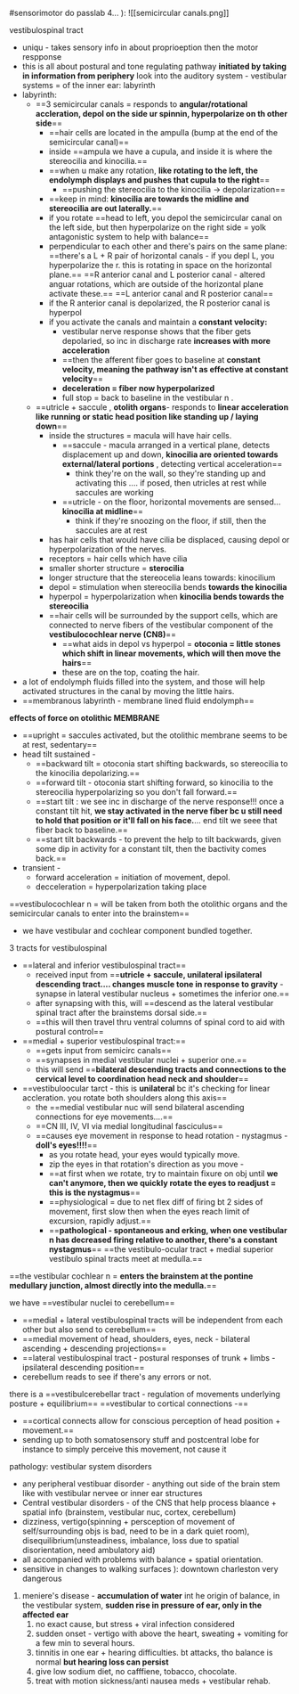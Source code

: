 #sensorimotor 
do passlab 4... ): 
![[semicircular canals.png]]


vestibulospinal tract
 - uniqu - takes sensory info in about proprioeption then the motor respponse
 - this is all about postural and tone regulating pathway **initiated by taking in information from periphery**
look into the auditory system - vestibular systems = of the inner ear: labyrinth
- labyrinth:
	- ==3 semicircular canals = responds to **angular/rotational accleration, depol on the side ur spinnin, hyperpolarize on th other side**==
		- ==hair cells are located in the ampulla (bump at the end of the semicircular canal)==
		- inside ==ampula we have a cupula, and inside it is where the stereocilia and kinocilia.== 
		- ==when u make any rotation, **like rotating to the left, the endolymph displays and pushes that cupula to the right**==
			- ==pushing the stereocilia to the kinocilia -> depolarization== 
		- ==keep in mind: **kinocilia are towards the midline and stereocilia are out laterally.**==
		- if you rotate ==head to left, you depol the semicircular canal on the left side, but then hyperpolarize on the right side = yolk antagonistic system to help with balance== 
		- perpendicular to each other and there's pairs on the same plane:
			==there's a L + R pair of horizontal canals - if you depl L, you hyperpolarize the r. this is rotating in space on the horizontal plane.==
			==R anterior canal and L posterior canal  - altered anguar rotations, which are outside of the horizontal plane activate these.== 
			==L anterior canal and R posterior canal== 
		- if the R anterior canal is depolarized, the R posterior canal is hyperpol 
		- if you activate the canals and maintain a **constant velocity:**
			- vestibular nerve response shows that the fiber gets depolaried, so inc in discharge rate **increases with more acceleration**
			- ==then the afferent fiber goes to baseline at **constant velocity, meaning the pathway isn't as effective at constant velocity**==
			- **deceleration = fiber now hyperpolarized**
			- full stop = back to baseline in the vestibular n . 
	- ==utricle + saccule , **otolith organs**- responds to **linear acceleration like running or static head position like standing up / laying down**==
		- inside the structures = macula will have hair cells. 
			- ==saccule - macula arranged in a vertical plane, detects displacement up and down, **kinocilia are oriented towards external/lateral portions** , detecting vertical acceleration== 
				- think they're on the wall, so they're standing up and activating this .... if posed, then utricles at rest while saccules are working  
			- ==utricle - on the floor, horizontal movements are sensed... **kinocilia at midline**==
				- think if they're snoozing on the floor, if still, then the saccules are at rest 
		- has hair cells that would have cilia be displaced, causing depol or hyperpolarization of the nerves. 
		- receptors = hair cells which have cilia 
		- smaller shorter structure = **sterocilia**
		- longer structure that the stereocelia leans towards: kinocilium
		- depol = stimulation when stereocilia bends **towards the kinocilia**
		- hyperpol = hyperpolarization when **kinocilia bends towards the stereocilia**
		- ==hair cells will be surrounded by the support cells, which are connected to nerve fibers of the vestibular component of the **vestibulocochlear nerve (CN8)**==
			- ==what aids in depol vs hyperpol = **otoconia = little stones which shift in linear movements, which will then move the hairs**==
			- these are on the top, coating the hair. 
- a lot of endolymph fluids filled into the system, and those will help activated structures in the canal by moving the little hairs. 
- ==membranous labyrinth - membrane lined fluid endolymph== 

**effects of force on otolithic MEMBRANE**
- ==upright = saccules activated, but the otolithic membrane seems to be at rest, sedentary== 
- head tilt sustained - 
	- ==backward tilt = otoconia start shifting backwards, so stereocilia to the kinocilia depolarizing.== 
	- ==forward tilt - otoconia start shifting forward, so kinocilia to the stereocilia hyperpolarizing so you don't fall forward.== 
	- ==start tilt : we see inc in discharge of the nerve response!!! once a constant tilt hit, **we stay activated in the nerve fiber bc u still need to hold that position or it'll fall on his face.**... end tilt we seee that fiber back to baseline.== 
	- ==start tilt backwards - to prevent the help to tilt backwards, given some dip in activity for a constant tilt, then the bactivity comes back.== 
- transient - 
	- forward acceleration = initiation of movement, depol.  
	- decceleration = hyperpolarization taking place 


==vestibulocochlear n = will be taken from both the otolithic organs and the semicircular canals to enter into the brainstem==
- we have vestibular and cochlear component bundled together. 

3 tracts for vestibulospinal 
- ==lateral and inferior vestibulospinal tract== 
	- received input from ==**utricle + saccule, unilateral ipsilateral descending tract.... changes muscle tone in response to gravity** - synapse in lateral vestibular nucleus + sometimes the inferior one.== 
	- after synapsing with this, will ==descend as the lateral vestibular spinal tract after the brainstems dorsal side.== 
	- ==this will then travel thru ventral columns of spinal cord to aid with postural control== 
- ==medial + superior vestibulospinal tract:== 
	- ==gets input from semicirc canals== 
	- ==synapses in medial vestibular nuclei + superior one.== 
	- this will send ==**bilateral descending tracts and connections to the cervical level to coordination head neck and shoulder**==
- ==vestibuloocular tarct - this is **unilateral** bc it's checking for linear accleration. you rotate both shoulders along this axis== 
	- the ==medial vestibular nuc will send bilateral ascending connections for eye movements....== 
	- ==CN III, IV, VI via medial longitudinal fasciculus== 
	- ==causes eye movement in response to head rotation - nystagmus - **doll's eyes!!!!**==
		- as you rotate head, your eyes would typically move. 
		- zip the eyes in that rotation's direction as you move - 
		- ==at first when we rotate, try to maintain fixure on obj until **we can't anymore, then we quickly rotate the eyes to readjust = this is the nystagmus**==
		- ==physiological = due to net flex diff of firing bt 2 sides of movement, first slow then when the eyes reach limit of excursion, rapidly adjust.== 
		- ==**pathological - spontaneous and erking, when one vestibular n has decreased firing relative to another, there's a constant nystagmus**==
==the vestibulo-ocular tract + medial superior vestibulo spinal tracts meet at medulla.== 

==the vestibular cochlear n = **enters the brainstem at the pontine medullary junction, almost directly into the medulla.**==

we have ==vestibular nuclei to cerebellum== 
- ==medial + lateral vestibulospinal tracts will be independent from each other but also send to cerebellum== 
- ==medial movement of head, shoulders, eyes, neck - bilateral ascending + descending projections== 
- ==lateral vestibulospinal tract - postural responses of trunk + limbs - ipsilateral descending position== 
- cerebellum reads to see if there's any errors or not. 

there is a ==vestibulcerebellar tract - regulation of movements underlying posture + equilibrium== 
==vestibular to cortical connections -== 
- ==cortical connects allow for conscious perception of head position + movement.== 
- sending up to both somatosensory stuff and postcentral lobe for instance to simply perceive this movement, not cause it 


pathology: 
vestibular system disorders
 - any peripheral vestibuar disorder - anything out side of the brain stem like with vestibular nervee or inner ear structures
 - Central vestibular disorders - of the CNS that help process blaance + spatial info (brainstem, vestibular nuc, cortex, cerebellum)
 - dizziness, vertigo(spinning + persception of movement of self/surrounding objs is bad, need to be in a dark quiet room), disequilibrium(unsteadiness, imbalance, loss due to spatial disorientation, need ambulatory aid)
 - all accompanied with problems with balance + spatial orientation.
 - sensitive in changes to walking surfaces ): downtown charleston very dangerous 
1. meniere's disease - **accumulation of water** int he origin of balance, in the vestibular system, **sudden rise in pressure of ear, only in the affected ear**
	1. no exact cause, but stress + viral infection considered
	2. sudden onset - vertigo with above the heart, sweating + vomiting for a few min to several hours. 
	3. tinnitis in one ear + hearing difficulties. bt attacks, tho balance is normal **but hearing loss can persist**
	4. give low sodium diet, no cafffiene, tobacco, chocolate. 
	5. treat with motion sickness/anti nausea meds + vestibular rehab. 
